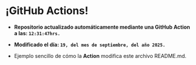 # ¡GitHub Actions!
* **Repositorio actualizado automáticamente mediante una GitHub Action a las: `12:31:47hrs.`**
* **Modificado el día: `19, del mes de septiembre, del año 2025.`**

* Ejemplo sencillo de cómo la **Action** modifica este archivo README.md.
